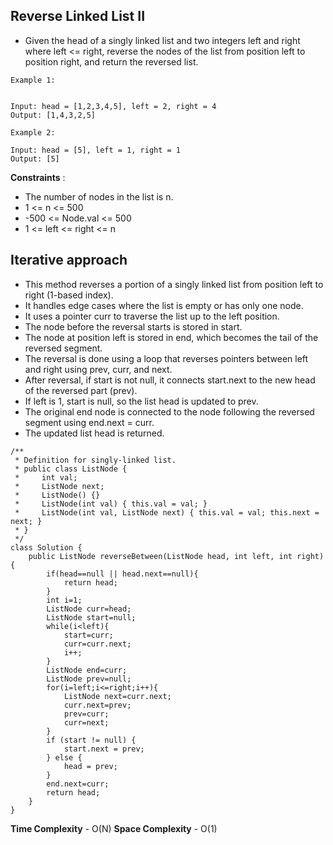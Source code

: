 ## Reverse Linked List II

- Given the head of a singly linked list and two integers left and right where left <= right, reverse the nodes of the list from position left to position right, and return the reversed list.

```
Example 1:


Input: head = [1,2,3,4,5], left = 2, right = 4
Output: [1,4,3,2,5]

Example 2:

Input: head = [5], left = 1, right = 1
Output: [5]
```

**Constraints** :
- The number of nodes in the list is n.
- 1 <= n <= 500
- -500 <= Node.val <= 500
- 1 <= left <= right <= n

## Iterative approach 

- This method reverses a portion of a singly linked list from position left to right (1-based index).
- It handles edge cases where the list is empty or has only one node.
- It uses a pointer curr to traverse the list up to the left position.
- The node before the reversal starts is stored in start.
- The node at position left is stored in end, which becomes the tail of the reversed segment.
- The reversal is done using a loop that reverses pointers between left and right using prev, curr, and next.
- After reversal, if start is not null, it connects start.next to the new head of the reversed part (prev).
- If left is 1, start is null, so the list head is updated to prev.
- The original end node is connected to the node following the reversed segment using end.next = curr.
- The updated list head is returned.

```
/**
 * Definition for singly-linked list.
 * public class ListNode {
 *     int val;
 *     ListNode next;
 *     ListNode() {}
 *     ListNode(int val) { this.val = val; }
 *     ListNode(int val, ListNode next) { this.val = val; this.next = next; }
 * }
 */
class Solution {
    public ListNode reverseBetween(ListNode head, int left, int right) {
        if(head==null || head.next==null){
            return head;
        }
        int i=1;
        ListNode curr=head;
        ListNode start=null;
        while(i<left){
            start=curr;
            curr=curr.next;
            i++;
        }
        ListNode end=curr;
        ListNode prev=null;
        for(i=left;i<=right;i++){
            ListNode next=curr.next;
            curr.next=prev;
            prev=curr;
            curr=next;
        }
        if (start != null) {
            start.next = prev;
        } else {
            head = prev;
        }
        end.next=curr;
        return head;   
    }
}
```

**Time Complexity** - O(N)
**Space Complexity** - O(1)
